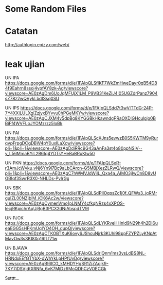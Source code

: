 # Some Random Files

# Catatan
http://authlogin.epizy.com/web/

# leak ujian
UN IPA 
https://docs.google.com/forms/d/e/1FAIpQLSflKF7WkZmHweDayr0qB54D84f9Eahrn8ssoj4vpfAY8zk-Ag/viewscore?viewscore=AE0zAgDm6UoJqMFUjX1LM_P9VB31KeZiJ4i05UGZdrPanz7904sZ78z2wQVykLbdISsq0SU

UN IPS
https://docs.google.com/forms/d/e/1FAIpQLSdd7t3wVITTdG-24P-7Y4XXILULXgiZzjyxBYvvu0hPGeMKYw/viewscore?viewscore=AE0zAgCJXM4v5dpBg8KYGGBkHkawndgPRaOXDlGHculgjo0BBiFf4WVFLoJYOMzrzz5IoBk

UN PAI
https://docs.google.com/forms/d/e/1FAIpQLScXJns5evwzB0S5KWTM9yRurqvpFrpgDCgDBW4pY0uxILaXcw/viewscore?pli=1&pli=1&viewscore=AE0zAgDdiRRc9G43aAnFa3st4o80ppNSIV--v_L56MmaBYiL2B6Iq4YDTsYHeBaBRuKlw50

UN PKN
https://docs.google.com/forms/d/e/1FAIpQLSeR-r3AmJcWvku_vNj6Yn9l7Bc9aLbCArcn-G5MBjXezZLRwQ/viewscore?pli=1&pli=1&viewscore=AE0zAgC7hWMVJdWilL_Qxa4a_AIMO3jIwCn8D8vUGBIqf3SwrR3X0-NHLDs-PvIrGg

UN SBK
https://docs.google.com/forms/d/e/1FAIpQLSdPlIOqpsZc1j0f_QFWs3_jqRMrgulZL00NZjbiM_iCK6Ac2w/viewscore?viewscore=AE0zAgCymenVmo1pLNMY4cfkqNRzs4xXPOS-lecjRKpichrAqUjRgB3PCX2dNiAbspdTV9I

UN PJOK
https://docs.google.com/forms/d/e/1FAIpQLSdLYKRveHHnld9N29h4h2DI6ueaEGG5sHFKmUqIYO4OH_dupQ/viewscore?viewscore=AE0zAgCTKOBTXuK6ovy6JShcuNjrk3KUhi98ppFZYPZLyKNpAtMavOw3s3KI8Xq16tLf71w

UN BJAWA
https://docs.google.com/forms/d/e/1FAIpQLSdrjQnm1ms3ysLdBS8NL-HRNdxEEfGTYbX-dWhYkLpHPfUyDg/viewscore?viewscore=AE0zAgBI6ICG_kMHDYHgSR1ZjZAgjk9-7KY7iDSVjdtXRNfa_6vK7MjDz9MoQDhCzVOECGk



<p><p><p><p><p><p><p><p><p><p><p><p>Sstttt...
